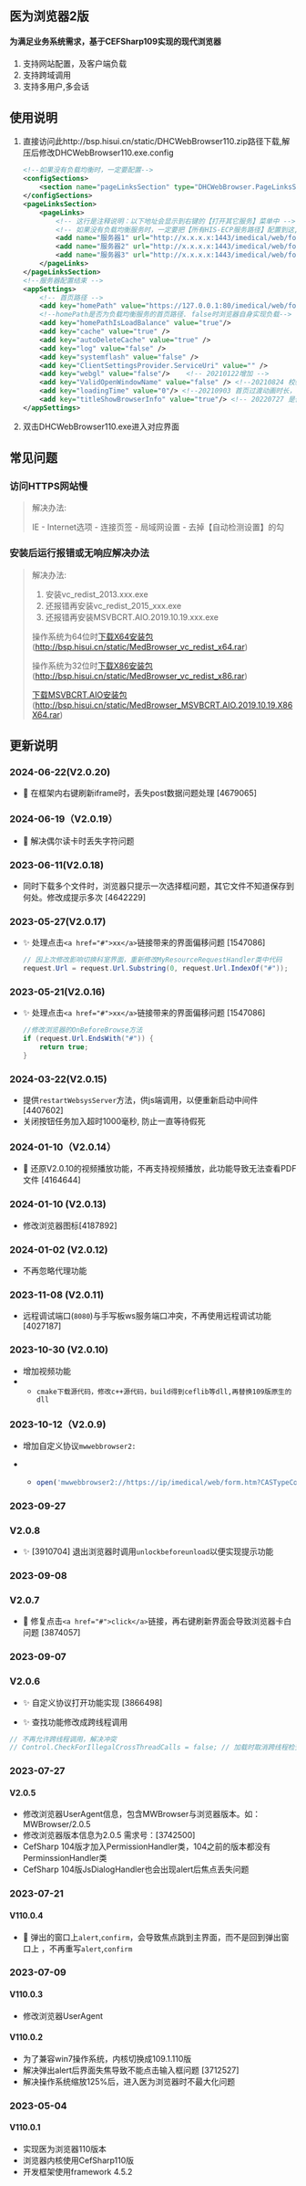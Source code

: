 ## 医为浏览器2版

#### 为满足业务系统需求，基于CEFSharp109实现的现代浏览器

1. 支持网站配置，及客户端负载
2. 支持跨域调用
3. 支持多用户,多会话
## 使用说明
1. 直接访问此http://bsp.hisui.cn/static/DHCWebBrowser110.zip路径下载,解压后修改DHCWebBrowser110.exe.config

   ```xml
   <!--如果没有负载均衡时，一定要配置-->
   <configSections>
       <section name="pageLinksSection" type="DHCWebBrowser.PageLinksSection,DHCWebBrowser110"/>
   </configSections>
   <pageLinksSection>
       <pageLinks>
           <!-- 这行是注释说明：以下地址会显示到右键的【打开其它服务】菜单中 -->
           <!-- 如果没有负载均衡服务时，一定要把【所有HIS-ECP服务路径】配置到这,以便浏览器实现负载均衡，且homePathIsLoadBalance配置成false -->
           <add name="服务器1" url="http://x.x.x.x:1443/imedical/web/form.htm"/>
           <add name="服务器2" url="http://x.x.x.x:1443/imedical/web/form.htm"/>
           <add name="服务器3" url="http://x.x.x.x:1443/imedical/web/form.htm"/>
       </pageLinks> 
   </pageLinksSection>
   <!--服务器配置结束 -->
   <appSettings>
       <!-- 首页路径 -->
       <add key="homePath" value="https://127.0.0.1:80/imedical/web/form.html"/>
       <!--homePath是否为负载均衡服务的首页路径. false时浏览器自身实现负载-->
       <add key="homePathIsLoadBalance" value="true"/>  
       <add key="cache" value="true" />
       <add key="autoDeleteCache" value="true" /> 
       <add key="log" value="false" />
       <add key="systemflash" value="false" />
       <add key="ClientSettingsProvider.ServiceUri" value="" />
       <add key="webgl" value="false"/>    <!-- 20210122增加 -->
       <add key="ValidOpenWindowName" value="false" /> <!--20210824 校验打开目标iframe窗口 重庆人民-->
       <add key="loadingTime" value="0"/> <!--20210903 首页过渡动画时长，单位毫秒-->
       <add key="titleShowBrowserInfo" value="true"/> <!-- 20220727 是否显示医为浏览器信息 -->
   </appSettings>
   ```

2. 双击DHCWebBrowser110.exe进入对应界面

## 常见问题

### 访问HTTPS网站慢
> 解决办法: 
>
> IE - Internet选项 - 连接页签 - 局域网设置 -  去掉【自动检测设置】的勾

### 安装后运行报错或无响应解决办法

> 解决办法: 
>
> 1. 安装vc_redist_2013.xxx.exe
>2. 还报错再安装vc_redist_2015_xxx.exe
> 3. 还报错再安装MSVBCRT.AIO.2019.10.19.xxx.exe
>
> 操作系统为64位时[下载X64安装包](http://bsp.hisui.cn/static/MedBrowser_vc_redist_x64.rar)(http://bsp.hisui.cn/static/MedBrowser_vc_redist_x64.rar)
>
> 操作系统为32位时[下载X86安装包](http://bsp.hisui.cn/static/MedBrowser_vc_redist_x86.rar)(http://bsp.hisui.cn/static/MedBrowser_vc_redist_x86.rar)
> 
> [下载MSVBCRT.AIO安装包](http://bsp.hisui.cn/static/MedBrowser_MSVBCRT.AIO.2019.10.19.X86X64.rar)(http://bsp.hisui.cn/static/MedBrowser_MSVBCRT.AIO.2019.10.19.X86X64.rar)

## 更新说明

### 2024-06-22(V2.0.20)

- :bug: 在框架内右键刷新iframe时，丢失post数据问题处理 [4679065]

### 2024-06-19（V2.0.19）

- :bug: 解决偶尔读卡时丢失字符问题

### 2023-06-11(V2.0.18)

- 同时下载多个文件时，浏览器只提示一次选择框问题，其它文件不知道保存到何处。修改成提示多次 [4642229]

### 2023-05-27(V2.0.17)

- :sparkles: 处理点击`<a href="#">xx</a>`链接带来的界面偏移问题 [1547086]

  ```csharp
  // 因上次修改影响切换科室界面，重新修改MyResourceRequestHandler类中代码
  request.Url = request.Url.Substring(0, request.Url.IndexOf("#"));
  ```

### 2023-05-21(V2.0.16)

- :sparkles: 处理点击`<a href="#">xx</a>`链接带来的界面偏移问题 [1547086]

  ```c#
  //修改浏览器的OnBeforeBrowse方法
  if (request.Url.EndsWith("#")) {
      return true;
  }
  ```

### 2024-03-22(V2.0.15)

- 提供`restartWebsysServer`方法，供js端调用，以便重新启动中间件 [4407602]
- 关闭按钮任务加入超时1000毫秒, 防止一直等待假死


### 2024-01-10（V2.0.14）

- :bug: 还原V2.0.10的视频播放功能，不再支持视频播放，此功能导致无法查看PDF文件 [4164644]

### 2024-01-10 (V2.0.13)
- 修改浏览器图标[4187892]

### 2024-01-02 (V2.0.12)
- 不再忽略代理功能

### 2023-11-08 (V2.0.11)

- 远程调试端口(`8080`)与手写板ws服务端口冲突，不再使用远程调试功能 [4027187]

### 2023-10-30 (V2.0.10)

- 增加视频功能
- - `cmake下载源代码，修改c++源代码，build得到ceflib等dll,再替换109版原生的dll`


### 2023-10-12（V2.0.9)

- 增加自定义协议`mwwebbrowser2:`

- - ```js
    open('mwwebbrowser2://https://ip/imedical/web/form.htm?CASTypeCode=xx&Code=xx',"_self")
    ```

### 2023-09-27

### V2.0.8

- :sparkles: [3910704] 退出浏览器时调用`unlockbeforeunload`以便实现提示功能

### 2023-09-08

### V2.0.7

- :bug: 修复点击`<a href="#">click</a>`链接，再右键刷新界面会导致浏览器卡白问题 [3874057]

### 2023-09-07

### V2.0.6

-  :sparkles: 自定义协议打开功能实现 [3866498]

- :sparkles: 查找功能修改成跨线程调用

```csharp
// 不再允许跨线程调用，解决冲突
// Control.CheckForIllegalCrossThreadCalls = false; // 加载时取消跨线程检查
```

### 2023-07-27

#### V2.0.5

- 修改浏览器UserAgent信息，包含MWBrowser与浏览器版本。如：MWBrowser/2.0.5
- 修改浏览器版本信息为2.0.5  需求号：[3742500]
- CefSharp 104版才加入PermissionHandler类，104之前的版本都没有PerminssionHandler类
- CefSharp 104版JsDialogHandler也会出现alert后焦点丢失问题

### 2023-07-21

#### V110.0.4

- :bug: 弹出的窗口上`alert`,`confirm`，会导致焦点跳到主界面，而不是回到弹出窗口上 ，不再重写`alert`,`confirm` 

### 2023-07-09

#### V110.0.3

- 修改浏览器UserAgent

#### V110.0.2
- 为了兼容win7操作系统，内核切换成109.1.110版
- 解决弹出alert后界面失焦导致不能点击输入框问题 [3712527]
- 解决操作系统缩放125%后，进入医为浏览器时不最大化问题

### 2023-05-04
#### V110.0.1
- 实现医为浏览器110版本
- 浏览器内核使用CefSharp110版
- 开发框架使用framework 4.5.2

